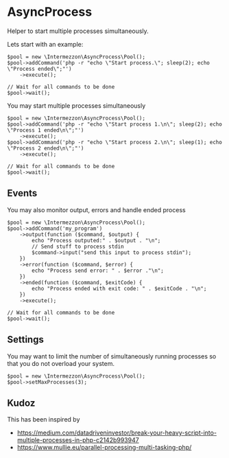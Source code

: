 # AsyncProcess

Helper to start multiple processes simultaneously.

Lets start with an example:
```
$pool = new \Intermezzon\AsyncProcess\Pool();
$pool->addCommand('php -r "echo \"Start process.\"; sleep(2); echo \"Process ended\";"')
	->execute();

// Wait for all commands to be done
$pool->wait();
```

You may start multiple processes simultaneously
```
$pool = new \Intermezzon\AsyncProcess\Pool();
$pool->addCommand('php -r "echo \"Start process 1.\n\"; sleep(2); echo \"Process 1 ended\n\";"')
	->execute();
$pool->addCommand('php -r "echo \"Start process 2.\n\"; sleep(1); echo \"Process 2 ended\n\";"')
	->execute();

// Wait for all commands to be done
$pool->wait();
```

## Events
You may also monitor output, errors and handle ended process
```
$pool = new \Intermezzon\AsyncProcess\Pool();
$pool->addCommand('my_program')
	->output(function ($command, $output) {
		echo "Process outputed:" . $output . "\n";
		// Send stuff to process stdin
		$command->input("send this input to process stdin");
	})
	->error(function ($command, $error) {
		echo "Process send error: " . $error ."\n";
	})
	->ended(function ($command, $exitCode) {
		echo "Process ended with exit code: " . $exitCode . "\n";
	})
	->execute();

// Wait for all commands to be done
$pool->wait();
```

## Settings
You may want to limit the number of simultaneously running processes so that you do not overload your system.
```
$pool = new \Intermezzon\AsyncProcess\Pool();
$pool->setMaxProcesses(3);
```

## Kudoz
This has been inspired by 
 - https://medium.com/datadriveninvestor/break-your-heavy-script-into-multiple-processes-in-php-c2142b993947
 - https://www.mullie.eu/parallel-processing-multi-tasking-php/

